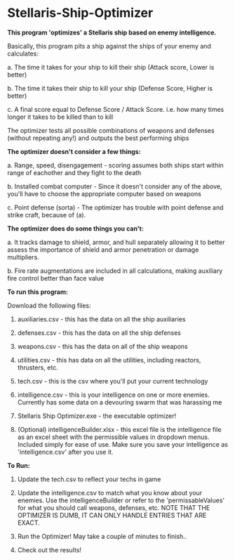 # Stellaris-Ship-Optimizer
<b>This program 'optimizes' a Stellaris ship based on enemy intelligence.</b>

Basically, this program pits a ship against the ships of your enemy and calculates:

a. The time it takes for your ship to kill their ship (Attack score, Lower is better)

b. The time it takes their ship to kill your ship (Defense Score, Higher is better)

c. A final score equal to Defense Score / Attack Score. i.e. how many times longer it takes to be killed than to kill

The optimizer tests all possible combinations of weapons and defenses (without repeating any!) and outputs the best performing ships


<b>The optimizer doesn't consider a few things:</b>

a. Range, speed, disengagement - scoring assumes both ships start within range of eachother and they fight to the death

b. Installed combat computer - Since it doesn't consider any of the above, you'll have to choose the appropriate computer based on weapons

c. Point defense (sorta) - The optimizer has trouble with point defense and strike craft, because of (a).


<b>The optimizer does do some things you can't:</b>

a. It tracks damage to shield, armor, and hull separately allowing it to better assess the importance of shield and armor penetration or damage multipliers.

b. Fire rate augmentations are included in all calculations, making auxiliary fire control better than face value


<b>To run this program:</b>

Download the following files:

1. auxiliaries.csv - this has the data on all the ship auxiliaries

2. defenses.csv - this has the data on all the ship defenses

3. weapons.csv - this has the data on all of the ship weapons

4. utilities.csv - this has data on all the utilities, including reactors, thrusters, etc.

5. tech.csv - this is the csv where you'll put your current technology

6. intelligence.csv - this is your intelligence on one or more enemies. Currently has some data on a devouring swarm that was harassing me

7. Stellaris Ship Optimizer.exe - the executable optimizer!

8. (Optional) intelligenceBuilder.xlsx - this excel file is the intelligence file as an excel sheet with the permissible values in dropdown menus. Included simply for ease of use. Make sure you save your intelligence as 'intelligence.csv' after you use it.


<b>To Run:</b>

1. Update the tech.csv to reflect your techs in game

2. Update the intelligence.csv to match what you know about your enemies. Use the intelligenceBuilder or refer to the 'permissableValues' for what you should call weapons, defenses, etc. NOTE THAT THE OPTIMIZER IS DUMB, IT CAN ONLY HANDLE ENTRIES THAT ARE EXACT.

3. Run the Optimizer! May take a couple of minutes to finish..

4. Check out the results!


